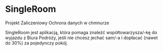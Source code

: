 # SingleRoom
Projekt Zaliczeniowy Ochrona danych w chmnurze 

SingleRoom jest aplikacją, która pomaga znaleźć współtowarzysza/-kę do wyjazdu z Biura Podróży, jeśli nie chcesz jechać sam/-a i dopłacać (nawet do 30%) za pojedynczy pokój.